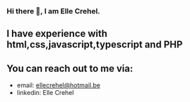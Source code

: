 ### Hi there 👋, I am Elle Crehel.
## I have experience with html,css,javascript,typescript and PHP
## You can reach out to me via: 
- email: ellecrehel@hotmail.be
- linkedin: Elle Crehel
